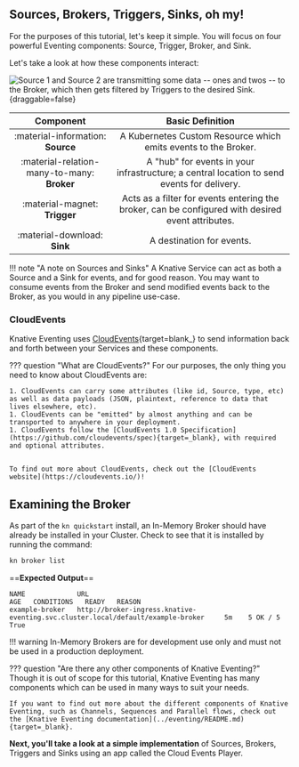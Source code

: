 ## Sources, Brokers, Triggers, Sinks, oh my!
For the purposes of this tutorial, let's keep it simple. You will focus on four powerful Eventing components: Source, Trigger, Broker, and Sink.

Let's take a look at how these components interact:

![Source 1 and Source 2 are transmitting some data -- ones and twos -- to the Broker, which then gets filtered by Triggers to the desired Sink.](https://user-images.githubusercontent.com/16281246/116248768-1fe56080-a73a-11eb-9a85-8bdccb82d16c.png){draggable=false}

| Component      | Basic Definition                          |
| :---------: | :----------------------------------: |
|:material-information: **Source**       |A Kubernetes Custom Resource which emits events to the Broker. |
|:material-relation-many-to-many: **Broker**       | A "hub" for events in your infrastructure; a central location to send events for delivery. |
|:material-magnet: **Trigger** |Acts as a filter for events entering the broker, can be configured with desired event attributes. |
|:material-download: **Sink** | A destination for events. |

!!! note "A note on Sources and Sinks"
    A Knative Service can act as both a Source and a Sink for events, and for good reason. You may want to consume events from the Broker and send modified events back to the Broker, as you would in any pipeline use-case.

### CloudEvents
Knative Eventing uses
[CloudEvents](https://github.com/cloudevents/spec/blob/v1.0.1/primer.md){target=blank_} to send
information back and forth between your Services and these components.

??? question "What are CloudEvents?"
    For our purposes, the only thing you need to know about CloudEvents are:

    1. CloudEvents can carry some attributes (like id, Source, type, etc) as well as data payloads (JSON, plaintext, reference to data that lives elsewhere, etc).
    1. CloudEvents can be "emitted" by almost anything and can be transported to anywhere in your deployment.
    1. CloudEvents follow the [CloudEvents 1.0 Specification](https://github.com/cloudevents/spec){target=_blank}, with required and optional attributes.


    To find out more about CloudEvents, check out the [CloudEvents website](https://cloudevents.io/)!


## Examining the Broker
As part of the `kn quickstart` install, an In-Memory Broker should have already be installed in your Cluster. Check to see that it is installed by running the command:

```bash
kn broker list
```

==**Expected Output**==
```{ .bash .no-copy }
NAME             URL                                                                                AGE   CONDITIONS   READY   REASON
example-broker   http://broker-ingress.knative-eventing.svc.cluster.local/default/example-broker     5m    5 OK / 5    True
```
!!! warning
    In-Memory Brokers are for development use only and must not be used in a production deployment.


??? question "Are there any other components of Knative Eventing?"
    Though it is out of scope for this tutorial, Knative Eventing has many components which can be used in many ways to suit your needs.

    If you want to find out more about the different components of Knative Eventing, such as Channels, Sequences and Parallel flows, check out the [Knative Eventing documentation](../eventing/README.md){target=_blank}.

**Next, you'll take a look at a simple implementation** of Sources, Brokers, Triggers and Sinks using an app called the Cloud Events Player.
